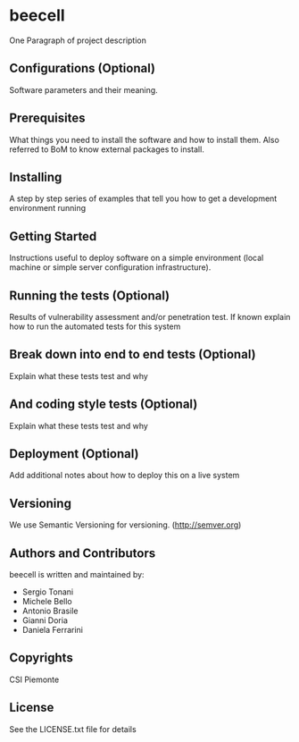 # beecell
One Paragraph of project description

## Configurations (Optional)
Software parameters and their meaning.

## Prerequisites
What things you need to install the software and how to install them.
Also referred to BoM to know external packages to install.

## Installing
A step by step series of examples that tell you how to get a development environment running

## Getting Started
Instructions useful to deploy software on a simple environment (local machine or simple server configuration infrastructure).

## Running the tests (Optional)
Results of vulnerability assessment and/or penetration test. If known explain how to run the automated tests for this system

## Break down into end to end tests (Optional)
Explain what these tests test and why

## And coding style tests (Optional)
Explain what these tests test and why

## Deployment (Optional)
Add additional notes about how to deploy this on a live system

## Versioning
We use Semantic Versioning for versioning. (http://semver.org)

## Authors and Contributors
beecell is written and maintained by: 

* Sergio Tonani
* Michele Bello
* Antonio Brasile
* Gianni Doria
* Daniela Ferrarini

## Copyrights
CSI Piemonte

## License
See the LICENSE.txt file for details
